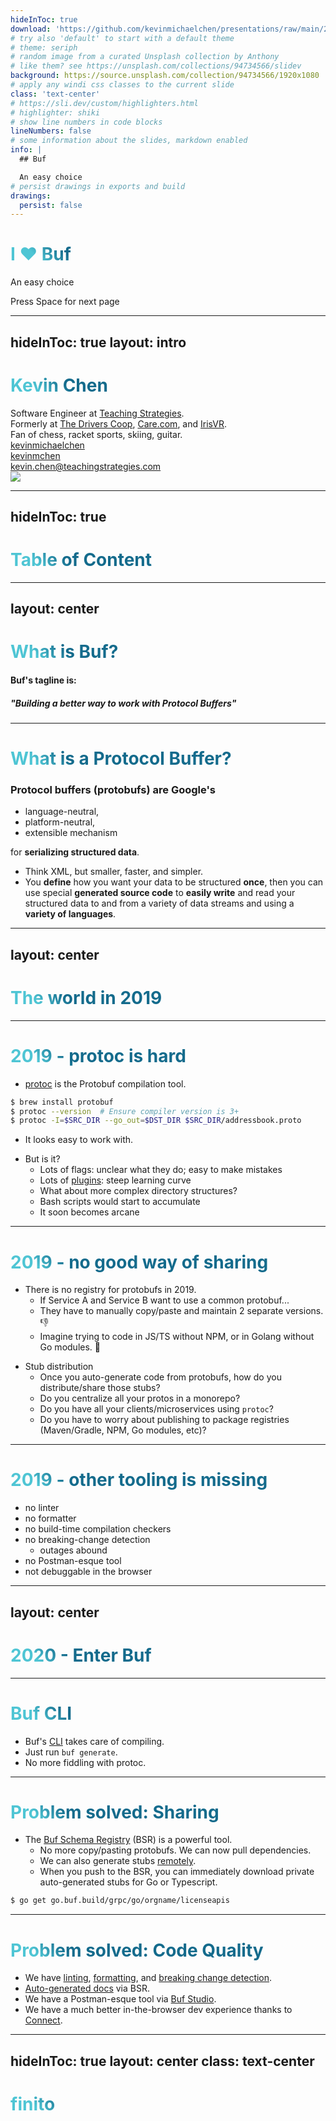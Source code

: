 ```yaml
---
hideInToc: true
download: 'https://github.com/kevinmichaelchen/presentations/raw/main/2022-10-03-buf/buf.pdf'
# try also 'default' to start with a default theme
# theme: seriph
# random image from a curated Unsplash collection by Anthony
# like them? see https://unsplash.com/collections/94734566/slidev
background: https://source.unsplash.com/collection/94734566/1920x1080
# apply any windi css classes to the current slide
class: 'text-center'
# https://sli.dev/custom/highlighters.html
# highlighter: shiki
# show line numbers in code blocks
lineNumbers: false
# some information about the slides, markdown enabled
info: |
  ## Buf

  An easy choice
# persist drawings in exports and build
drawings:
  persist: false
---
```


# I ❤️ Buf

An easy choice

<div class="pt-12">
  <span @click="$slidev.nav.next" class="px-2 py-1 rounded cursor-pointer" hover="bg-white bg-opacity-10">
    Press Space for next page <carbon:arrow-right class="inline"/>
  </span>
</div>

<div class="abs-br m-6 flex gap-2">
  <a href="https://github.com/kevinmichaelchen/presentations/tree/main/2022-10-03-buf" target="_blank" alt="GitHub"
    class="text-xl icon-btn opacity-50 !border-none !hover:text-white">
    <carbon-logo-github />
  </a>
  <a href="https://github.com/kevinmichaelchen/presentations/raw/main/2022-10-03-buf/buf.pdf" target="_blank" alt="GitHub"
    class="text-xl icon-btn opacity-50 !border-none !hover:text-white">
    <carbon-download />
  </a>
</div>

---
hideInToc: true
layout: intro
---

# Kevin Chen

<div class="leading-8 opacity-80">
Software Engineer at <a target="_blank" href="https://teachingstrategies.com"><icons8-student class="opacity-50 ml-1"/> Teaching Strategies</a>.

<div class="my-2">
Formerly at
<a target="_blank" href="https://drivers.coop"><ri-roadster-line class="opacity-50"/> The Drivers Coop</a>,
<a target="_blank" href="https://care.com"><cil-baby class="opacity-50"/> Care.com</a>, and
<a target="_blank" href="https://irisvr.com"><eos-icons-virtual-reality class="opacity-50"/> IrisVR</a>.<br>
</div>

<div class="mt-2">
Fan of chess, racket sports, skiing, guitar.
</div>
</div>

<div class="my-6 grid grid-cols-[40px,1fr] w-min gap-y-4">
  <ri-github-line class="opacity-50"/>
  <div><a href="https://github.com/kevinmichaelchen" target="_blank">kevinmichaelchen</a></div>
  <ri-twitter-line class="opacity-50"/>
  <div><a href="https://twitter.com/kevinmchen" target="_blank">kevinmchen</a></div>
  <ri-mail-send-line class="opacity-50"/>
  <div><a href="mailto:kevin.chen@teachingstrategies.com" target="_blank">kevin.chen@teachingstrategies.com</a></div>
</div>

<img src="https://avatars.githubusercontent.com/u/5129994?v=4" class="rounded-full w-40 abs-tr mt-16 mr-12"/>

---
hideInToc: true
---

# Table of Content

<Toc listClass="!list-disc" maxDepth="2" />

---
layout: center
---

# What is Buf?

#### Buf's tagline is:

##### "Building a better way to work with Protocol Buffers"


<style>
h1 {
  background-color: #2B90B6;
  background-image: linear-gradient(45deg, #4EC5D4 10%, #146b8c 20%);
  background-size: 100%;
  -webkit-background-clip: text;
  -moz-background-clip: text;
  -webkit-text-fill-color: transparent;
  -moz-text-fill-color: transparent;
}
</style>

---

# What is a Protocol Buffer?

### Protocol buffers (protobufs) are Google's 

- language-neutral,
- platform-neutral,
- extensible mechanism

for **serializing structured data**.

- Think XML, but smaller, faster, and simpler.
- You **define** how you want your data to be structured **once**, then you can use special **generated source code** to **easily write** and read your structured data to and from a variety of data streams and using a **variety of languages**. 

<style>
h1 {
  background-color: #2B90B6;
  background-image: linear-gradient(45deg, #4EC5D4 10%, #146b8c 20%);
  background-size: 100%;
  -webkit-background-clip: text;
  -moz-background-clip: text;
  -webkit-text-fill-color: transparent;
  -moz-text-fill-color: transparent;
}
</style>

---
layout: center
---

# The world in 2019

---

# 2019 - protoc is hard

- [protoc](https://grpc.io/docs/protoc-installation/) is the Protobuf compilation tool.

```bash
$ brew install protobuf
$ protoc --version  # Ensure compiler version is 3+
$ protoc -I=$SRC_DIR --go_out=$DST_DIR $SRC_DIR/addressbook.proto
```

<v-click>

- It looks easy to work with.

</v-click>

<v-click>

- But is it?
  - Lots of flags: unclear what they do; easy to make mistakes
  - Lots of [plugins](https://github.com/protocolbuffers/protobuf/blob/main/docs/third_party.md): steep learning curve
  - What about more complex directory structures?
  - Bash scripts would start to accumulate
  - It soon becomes arcane

</v-click>

---

# 2019 - no good way of sharing

- There is no registry for protobufs in 2019.
  - If Service A and Service B want to use a common protobuf...
  - They have to manually copy/paste and maintain 2 separate versions. 👎
  - Imagine trying to code in JS/TS without NPM, or in Golang without Go modules. 🤯

<v-click>

- Stub distribution
  - Once you auto-generate code from protobufs, how do you distribute/share those stubs?
  - Do you centralize all your protos in a monorepo?
  - Do you have all your clients/microservices using `protoc`?
  - Do you have to worry about publishing to package registries (Maven/Gradle, NPM, Go modules, etc)?

</v-click>

---

# 2019 - other tooling is missing

- no linter
- no formatter
- no build-time compilation checkers
- no breaking-change detection
  - outages abound
- no Postman-esque tool
- not debuggable in the browser

---
layout: center
---

# 2020 - Enter [Buf](https://buf.build/)

<style>
h1 {
  background-color: #2B90B6;
  background-image: linear-gradient(45deg, #4EC5D4 10%, #146b8c 20%);
  background-size: 100%;
  -webkit-background-clip: text;
  -moz-background-clip: text;
  -webkit-text-fill-color: transparent;
  -moz-text-fill-color: transparent;
}
</style>

---

# Buf CLI

- Buf's [CLI](https://buf.build/product/cli/) takes care of compiling.
- Just run `buf generate`.
- No more fiddling with protoc.

---

# Problem solved: Sharing

- The [Buf Schema Registry](https://buf.build/product/bsr/) (BSR) is a powerful tool.
  - No more copy/pasting protobufs. We can now pull dependencies.
  - We can also generate stubs [remotely](https://buf.build/product/bsr/#remote-library-generation).
  - When you push to the BSR, you can immediately download private auto-generated stubs for Go or Typescript.

```bash
$ go get go.buf.build/grpc/go/orgname/licenseapis
```

---

# Problem solved: Code Quality

- We have [linting](https://docs.buf.build/tour/lint-your-api), [formatting](https://docs.buf.build/format/usage), and [breaking change detection](https://docs.buf.build/tour/detect-breaking-changes).
- [Auto-generated docs](https://buf.build/product/bsr#generated-api-documentation) via BSR.
- We have a Postman-esque tool via [Buf Studio](https://studio.buf.build/bufbuild/eliza/buf.connect.demo.eliza.v1.ElizaService/Say?target=https%3A%2F%2Fdemo.connect.build&demo=true).
- We have a much better in-the-browser dev experience thanks to [Connect](https://connect.build/).

---
hideInToc: true
layout: center
class: text-center
---

# <uim-rocket class="text-3xl"/> finito 
